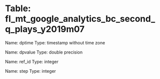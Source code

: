 Table: fl_mt_google_analytics_bc_second_q_plays_y2019m07
========================================================

Name: dptime
Type: timestamp without time zone

Name: dpvalue
Type: double precision

Name: ref_id
Type: integer

Name: step
Type: integer

